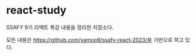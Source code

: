 # react-study

SSAFY 9기 리액트 특강 내용을 정리한 저장소다.

모든 내용은 https://github.com/yamoo9/ssafy-react-2023/을 기반으로 하고 있다.
